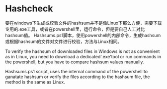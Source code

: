 # Hashcheck
要在windows下生成或校验文件的hashsum并不是像Linux下那么方便，需要下载专用的.exe工具，或者在powershell里，运行命令，但是要自己人工对比hashsum值。
Hashsums.ps1脚本，使用powershell的内部命令，生成hashsum或根据hashsum的文件对文件进行校验，方法与Linux相同。

To verify the hashsum of downloaded files in Windows is not as convenient as in Linux, you need to download a dedicated'.exe'tool or run commands in the powershell, but you have to compare hashsum values manually.

Hashsums.ps1 script, uses the internal command of the powershell to ganatate hashsum or verify the files according to the hashsum file, the method is the same as Linux.

